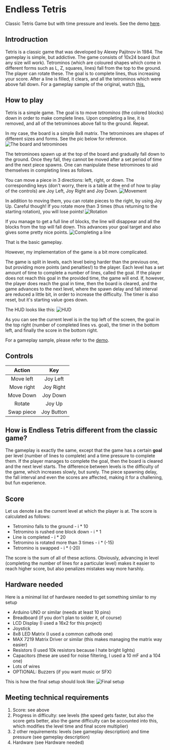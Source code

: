 # Endless Tetris
Classic Tetris Game but with time pressure and levels.
See the demo [here]().

## Introdruction
Tetris is a classic game that was developed by Alexey Pajitnov in 1984. The gameplay is simple, but addictive. The game consists of 10x24 board (but any size will work). Tetrominos (which are coloured shapes which come in different forms such as L, Z, squares, lines) fall from the top to the ground. The player can rotate these. The goal is to complete lines, thus increasing your score. After a line is filled, it clears, and all the tetrominos which were above fall down. For a gameplay sample of the original, watch [this.](https://www.youtube.com/watch?v=-FAzHyXZPm0)

## How to play
Tetris is a simple game. The goal is to move *tetrominos* (the colored blocks) down in order to make complete lines. Upon completing a line, it is removed, and all of the tetrominoes above fall to the ground. Repeat.

In my case, the board is a simple 8x8 matrix. The tetrominoes are shapes of different sizes and forms. See the pic below for reference.
![The board and tetrominoes](https://imgur.com/NoSPCox.png)

The tetrominoes spawn up at the top of the board and gradually fall down to the ground. Once they fall, they cannot be moved after a set period of time and the next piece spawns. One can manipulate these tetrominoes to aid themselves in completing lines as follows.

You can move a piece in 3 directions: left, right, or down. The corresponding keys (don't worry, there is a table at the end of how to play of the controls) are Joy Left, Joy Right and Joy Down.
![Movement](https://imgur.com/vVOWTWX.png)

In addition to moving them, you can rotate pieces to the right, by using Joy Up. Careful though! If you rotate more than 3 times (thus returning to the starting rotation), you will lose points!
![Rotation](https://imgur.com/mvot2qZ.png)

If you manage to get a full line of blocks, the line will disappear and all the blocks from the top will fall down. This advances your goal target and also gives some pretty nice points.
![Completing a line](https://imgur.com/R9r0Tnp.png)

That is the basic gameplay.

However, my implementation of the game is a bit more complicated.

The game is split in levels, each level being harder than the previous one, but providing more points (and penalties!) to the player. Each level has a set amount of time to complete a number of lines, called the goal. If the player does not reach this goal in the provided time, the game will end. If, however, the player does reach the goal in time, then the board is cleared, and the game advances to the next level, where the spawn delay and fall interval are reduced a little bit, in order to increase the difficulty. The timer is also reset, but it's starting value goes down.

The HUD looks like this:
![HUD](https://imgur.com/CNg0R9Q.png)

As you can see the current level is in the top left of the screen, the goal in the top right (number of completed lines vs. goal), the timer in the bottom left, and finally the score in the bottom right.

For a gameplay sample, please refer to the [demo]().

## Controls
|   Action   	|     Key    	|
|:----------:	|:----------:	|
|  Move left 	|  Joy Left  	|
| Move right 	|  Joy Right 	|
|  Move Down 	|  Joy Down  	|
|   Rotate   	|   Joy Up   	|
| Swap piece 	| Joy Button 	|

## How is Endless Tetris different from the classic game?
The gameplay is exactly the same, except that the game has a certain **goal** per level (number of lines to complete) and a time pressure to complete them. If the player manages to complete the goal, then the board is cleared and the next level starts. The difference between levels is the difficulty of the game, which increases slowly, but surely. The piece spawning delay, the fall interval and even the scores are affected, making it for a challening, but fun experience. 

## Score
Let us denote **i** as the current level at which the player is at. The score is calculated as follows:
* Tetromino falls to the ground - i * 10
* Tetromino is rushed one block down - i * 1
* Line is completed - i * 20
* Tetromino is rotated more than 3 times - i * (-15)
* Tetromino is swapped - i * (-20)

The score is the sum of all of these actions. Obviously, advancing in level (completing the number of lines for a particular level) makes it easier to reach higher score, but also penalizes mistakes way more harshly.
 
 ## Hardware needed
 Here is a minimal list of hardware needed to get something similar to my setup
 
 * Arduino UNO or similar (needs at least 10 pins)
 * Breadboard (if you don't plan to solder it, of course)
 * LCD Display (I used a 16x2 for this project)
 * Joystick
 * 8x8 LED Matrix (I used a common cathode one)
 * MAX 7219 Matrix Driver or similar (this makes managing the matrix way easier)
 * Resistors (I used 10k resistors because I hate bright lights)
 * Capacitors (these are used for noise filtering, I used a 10 mF and a 104 one)
 * Lots of wires
 * OPTIONAL: Buzzers (if you want music or SFX)
 
 This is how the final setup should look like: 
 ![Final setup](https://imgur.com/nfZswKo.png)


## Meeting technical requirements

 1. Score: see above
 2. Progress in difficulty: see levels (the speed gets faster, but also the score gets better, also the game difficulty can be accounted into this, which modifies the level time and final score multiplier)
 3. 2 other requirements: levels (see gameplay description) and time pressure (see gameplay description)
 4. Hardware (see Hardware needed)
